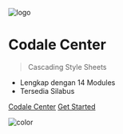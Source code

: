 ![logo](../../assets/icons/logo-css.svg ':size=100x100')
# **Codale Center**

> Cascading Style Sheets

- Lengkap dengan 14 Modules
- Tersedia Silabus

[Codale Center](/)  [Get Started](#pengenalan)

![color](#f2f2f2)